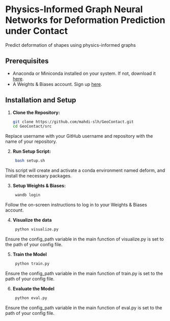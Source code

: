 # Physics-Informed Graph Neural Networks for Deformation Prediction under Contact

Predict deformation of shapes using physics-informed graphs 

## Prerequisites

- Anaconda or Miniconda installed on your system. If not, download it [here](https://www.anaconda.com/products/individual).
- A Weights & Biases account. Sign up [here](https://wandb.ai/).

## Installation and Setup

1. **Clone the Repository:**
   
   ```sh
   git clone https://github.com/mahdi-slh/GeoContact.git
   cd GeoContact/src
Replace username with your GitHub username and repository with the name of your repository.

2. **Run Setup Script:**
   ```sh
    bash setup.sh

This script will create and activate a conda environment named deform, and install the necessary packages.

3. **Setup Weights & Biases:**

   ```sh
    wandb login
Follow the on-screen instructions to log in to your Weights & Biases account.


4. **Visualize the data**
   ```sh
    python visualize.py
Ensure the config_path variable in the main function of visualize.py is set to the path of your config file.


5. **Train the Model**
   ```sh
    python train.py
Ensure the config_path variable in the main function of train.py is set to the path of your config file.

6. **Evaluate the Model**
   ```sh
    python eval.py
Ensure the config_path variable in the main function of eval.py is set to the path of your config file.

